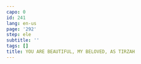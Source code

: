 ```yaml
---
capo: 0
id: 241
lang: en-us
page: '292'
step: ele
subtitle: ''
tags: []
title: YOU ARE BEAUTIFUL, MY BELOVED, AS TIRZAH
---
```

